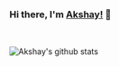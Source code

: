 ### Hi there, I'm [Akshay!](https://dev.to/akshaydk) 👋
<br />


![Akshay's github stats](https://github-readme-stats.vercel.app/api?username=akshaydk&count_private=true&show_icons=true&theme=radical&include_all_commits=true&hide=contribs)
